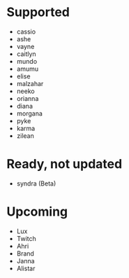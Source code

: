 # Supported
- cassio
- ashe
- vayne
- caitlyn
- mundo
- amumu
- elise
- malzahar
- neeko
- orianna
- diana
- morgana
- pyke
- karma
- zilean
# Ready, not updated
- syndra (Beta)
# Upcoming
- Lux
- Twitch
- Ahri
- Brand
- Janna
- Alistar 
